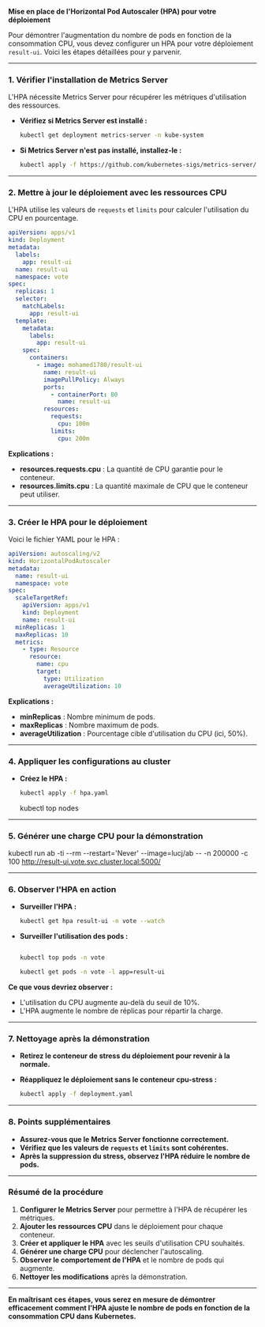 **Mise en place de l'Horizontal Pod Autoscaler (HPA) pour votre déploiement**

Pour démontrer l'augmentation du nombre de pods en fonction de la consommation CPU, vous devez configurer un HPA pour votre déploiement `result-ui`. Voici les étapes détaillées pour y parvenir.

---

### **1. Vérifier l'installation de Metrics Server**

L'HPA nécessite Metrics Server pour récupérer les métriques d'utilisation des ressources.

- **Vérifiez si Metrics Server est installé :**

  ```bash
  kubectl get deployment metrics-server -n kube-system
  ```

- **Si Metrics Server n'est pas installé, installez-le :**

  ```bash
  kubectl apply -f https://github.com/kubernetes-sigs/metrics-server/releases/latest/download/components.yaml
  ```

---

### **2. Mettre à jour le déploiement avec les ressources CPU**

L'HPA utilise les valeurs de `requests` et `limits` pour calculer l'utilisation du CPU en pourcentage.

```yaml
apiVersion: apps/v1
kind: Deployment
metadata:
  labels:
    app: result-ui
  name: result-ui
  namespace: vote
spec:
  replicas: 1
  selector:
    matchLabels:
      app: result-ui
  template:
    metadata:
      labels:
        app: result-ui
    spec:
      containers:
        - image: mohamed1780/result-ui
          name: result-ui
          imagePullPolicy: Always
          ports:
            - containerPort: 80
              name: result-ui
          resources:
            requests:
              cpu: 100m
            limits:
              cpu: 200m
```

**Explications :**

- **resources.requests.cpu** : La quantité de CPU garantie pour le conteneur.
- **resources.limits.cpu** : La quantité maximale de CPU que le conteneur peut utiliser.

---

### **3. Créer le HPA pour le déploiement**

Voici le fichier YAML pour le HPA :

```yaml
apiVersion: autoscaling/v2
kind: HorizontalPodAutoscaler
metadata:
  name: result-ui
  namespace: vote
spec:
  scaleTargetRef:
    apiVersion: apps/v1
    kind: Deployment
    name: result-ui
  minReplicas: 1
  maxReplicas: 10
  metrics:
    - type: Resource
      resource:
        name: cpu
        target:
          type: Utilization
          averageUtilization: 10
```

**Explications :**

- **minReplicas** : Nombre minimum de pods.
- **maxReplicas** : Nombre maximum de pods.
- **averageUtilization** : Pourcentage cible d'utilisation du CPU (ici, 50%).

---

### **4. Appliquer les configurations au cluster**



- **Créez le HPA :**

  ```bash
  kubectl apply -f hpa.yaml
  ```

   kubectl top nodes

---

### **5. Générer une charge CPU pour la démonstration**


kubectl run ab -ti --rm --restart='Never' --image=lucj/ab -- -n 200000 -c 100 http://result-ui.vote.svc.cluster.local:5000/


---

### **6. Observer l'HPA en action**

- **Surveiller l'HPA :**

  ```bash
  kubectl get hpa result-ui -n vote --watch
  ```

- **Surveiller l'utilisation des pods :**

  ```bash
  
  kubectl top pods -n vote

  kubectl get pods -n vote -l app=result-ui

  ```

**Ce que vous devriez observer :**

- L'utilisation du CPU augmente au-delà du seuil de 10%.
- L'HPA augmente le nombre de réplicas pour répartir la charge.

---

### **7. Nettoyage après la démonstration**

- **Retirez le conteneur de stress du déploiement pour revenir à la normale.**
- **Réappliquez le déploiement sans le conteneur cpu-stress :**

  ```bash
  kubectl apply -f deployment.yaml
  ```

---

### **8. Points supplémentaires**

- **Assurez-vous que le Metrics Server fonctionne correctement.**
- **Vérifiez que les valeurs de `requests` et `limits` sont cohérentes.**
- **Après la suppression du stress, observez l'HPA réduire le nombre de pods.**

---

### **Résumé de la procédure**

1. **Configurer le Metrics Server** pour permettre à l'HPA de récupérer les métriques.
2. **Ajouter les ressources CPU** dans le déploiement pour chaque conteneur.
3. **Créer et appliquer le HPA** avec les seuils d'utilisation CPU souhaités.
4. **Générer une charge CPU** pour déclencher l'autoscaling.
5. **Observer le comportement de l'HPA** et le nombre de pods qui augmente.
6. **Nettoyer les modifications** après la démonstration.

---

**En maîtrisant ces étapes, vous serez en mesure de démontrer efficacement comment l'HPA ajuste le nombre de pods en fonction de la consommation CPU dans Kubernetes.**